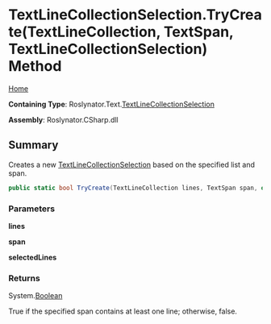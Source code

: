 # TextLineCollectionSelection\.TryCreate\(TextLineCollection, TextSpan, TextLineCollectionSelection\) Method

[Home](../../../../README.md)

**Containing Type**: Roslynator\.Text\.[TextLineCollectionSelection](../README.md)

**Assembly**: Roslynator\.CSharp\.dll

## Summary

Creates a new [TextLineCollectionSelection](../README.md) based on the specified list and span\.

```csharp
public static bool TryCreate(TextLineCollection lines, TextSpan span, out TextLineCollectionSelection selectedLines)
```

### Parameters

**lines**

**span**

**selectedLines**

### Returns

System\.[Boolean](https://docs.microsoft.com/en-us/dotnet/api/system.boolean)

True if the specified span contains at least one line; otherwise, false\.